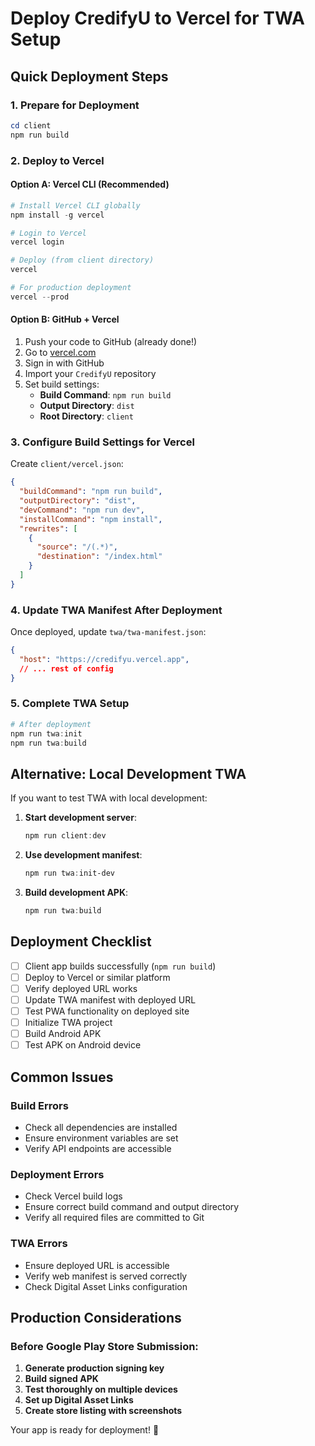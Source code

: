 # Deploy CredifyU to Vercel for TWA Setup

## Quick Deployment Steps

### 1. Prepare for Deployment
```powershell
cd client
npm run build
```

### 2. Deploy to Vercel

#### Option A: Vercel CLI (Recommended)
```powershell
# Install Vercel CLI globally
npm install -g vercel

# Login to Vercel
vercel login

# Deploy (from client directory)
vercel

# For production deployment
vercel --prod
```

#### Option B: GitHub + Vercel
1. Push your code to GitHub (already done!)
2. Go to [vercel.com](https://vercel.com)
3. Sign in with GitHub
4. Import your `CredifyU` repository
5. Set build settings:
   - **Build Command**: `npm run build`
   - **Output Directory**: `dist`
   - **Root Directory**: `client`

### 3. Configure Build Settings for Vercel

Create `client/vercel.json`:
```json
{
  "buildCommand": "npm run build",
  "outputDirectory": "dist",
  "devCommand": "npm run dev",
  "installCommand": "npm install",
  "rewrites": [
    {
      "source": "/(.*)",
      "destination": "/index.html"
    }
  ]
}
```

### 4. Update TWA Manifest After Deployment

Once deployed, update `twa/twa-manifest.json`:
```json
{
  "host": "https://credifyu.vercel.app",
  // ... rest of config
}
```

### 5. Complete TWA Setup
```powershell
# After deployment
npm run twa:init
npm run twa:build
```

## Alternative: Local Development TWA

If you want to test TWA with local development:

1. **Start development server**:
   ```powershell
   npm run client:dev
   ```

2. **Use development manifest**:
   ```powershell
   npm run twa:init-dev
   ```

3. **Build development APK**:
   ```powershell
   npm run twa:build
   ```

## Deployment Checklist

- [ ] Client app builds successfully (`npm run build`)
- [ ] Deploy to Vercel or similar platform
- [ ] Verify deployed URL works
- [ ] Update TWA manifest with deployed URL
- [ ] Test PWA functionality on deployed site
- [ ] Initialize TWA project
- [ ] Build Android APK
- [ ] Test APK on Android device

## Common Issues

### Build Errors
- Check all dependencies are installed
- Ensure environment variables are set
- Verify API endpoints are accessible

### Deployment Errors  
- Check Vercel build logs
- Ensure correct build command and output directory
- Verify all required files are committed to Git

### TWA Errors
- Ensure deployed URL is accessible
- Verify web manifest is served correctly
- Check Digital Asset Links configuration

## Production Considerations

### Before Google Play Store Submission:
1. **Generate production signing key**
2. **Build signed APK**
3. **Test thoroughly on multiple devices**
4. **Set up Digital Asset Links**
5. **Create store listing with screenshots**

Your app is ready for deployment! 🚀
